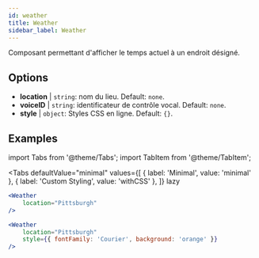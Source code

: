 ```yaml
---
id: weather 
title: Weather
sidebar_label: Weather
---
```


Composant permettant d'afficher le temps actuel à un endroit désigné.

## Options

* __location__ | `string`: nom du lieu. Default: `none`.
* __voiceID__ | `string`: identificateur de contrôle vocal. Default: `none`.
* __style__ | `object`: Styles CSS en ligne. Default: `{}`.


## Examples

import Tabs from '@theme/Tabs';
import TabItem from '@theme/TabItem';

<Tabs
    defaultValue="minimal"
    values={[
        { label: 'Minimal', value: 'minimal' },
        { label: 'Custom Styling', value: 'withCSS' },
    ]}
    lazy
>
<TabItem value="minimal">

```jsx live
<Weather
    location="Pittsburgh"
/>
```

</TabItem>

<TabItem value="withCSS">

```jsx live
<Weather
    location="Pittsburgh"
    style={{ fontFamily: 'Courier', background: 'orange' }}
/>
```

</TabItem>

</Tabs>


